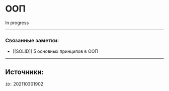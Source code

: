 # ООП

In progress

---
### Связанные заметки:
- [[SOLID]] 5 основных принципов в ООП

---
**Источники**: 
- 

`ID:` 202110301902